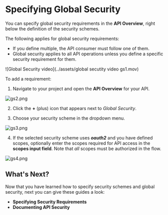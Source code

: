 # Specifying Global Security

You can specify global security requirements in the **API Overview**, right below the definition of the security schemes. 

The following applies for global security requirements:

- If you define multiple, the API consumer must follow one of them.
- Global security applies to all API operations unless you define a specific security requirement for them.

![Global Security video](../assets/global secutity video gs1.mov)

To add a requirement:

1. Navigate to your project and open the **API Overview** for your API.

![gs2.png](https://stoplight.io/api/v1/projects/cHJqOjI/images/24OclxThQeg)

2. Click the **+** (plus) icon that appears next to *Global Security*.

3. Choose your security scheme in the dropdown menu.

![gs3.png](https://stoplight.io/api/v1/projects/cHJqOjI/images/gVHTtMZK9vA)


4. If the selected security scheme uses ***oauth2*** and you have defined scopes, optionally enter the scopes required for API access in the **scopes input field**. Note that *all* scopes must be authorized in the flow.
    
![gs4.png](https://stoplight.io/api/v1/projects/cHJqOjI/images/dxd1lohYtkQ)

    
## What's Next?
    
Now that you have learned how to specify security schemes and global security, next you can give these guides a look: 

 - **Specifying Security Requirements**
 - **Documenting API Security**